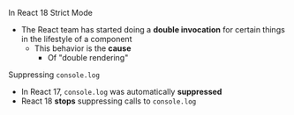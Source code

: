 In React 18 Strict Mode
- The React team has started doing a **double invocation** for certain things in the lifestyle of a component
	- This behavior is the **cause**
		- Of "double rendering"

Suppressing `console.log`
- In React 17, `console.log` was automatically **suppressed**
- React 18 **stops** suppressing calls to `console.log`